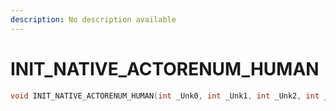 ```yaml
---
description: No description available 
---
```


# INIT_NATIVE_ACTORENUM_HUMAN

```cpp
void INIT_NATIVE_ACTORENUM_HUMAN(int _Unk0, int _Unk1, int _Unk2, int _Unk3);
```